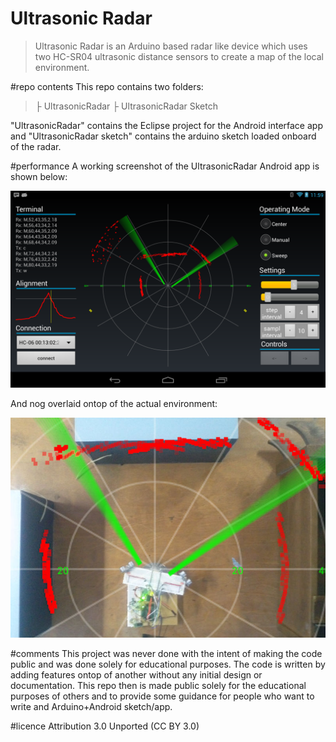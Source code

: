 Ultrasonic Radar
===============
>Ultrasonic Radar is an Arduino based radar like device which uses two HC-SR04 ultrasonic distance sensors to create a map of the local environment.

#repo contents
This repo contains two folders:

>├ UltrasonicRadar
>├ UltrasonicRadar Sketch

"UltrasonicRadar" contains the Eclipse project for the Android interface app and "UltrasonicRadar sketch" contains the arduino sketch loaded onboard of the radar.

#performance
A working screenshot of the UltrasonicRadar Android app is shown below:

![GUI screenshot](/screenshot.png)

And nog overlaid ontop of the actual environment:

![GUI measurement overlay](/screenshot_overlay.jpg)

#comments
This project was never done with the intent of making the code public and was done solely for educational purposes. The code is written by adding features ontop of another without any initial design or documentation. This repo then is made public solely for the educational purposes of others and to provide some guidance for people who want to write and Arduino+Android sketch/app.

#licence
Attribution 3.0 Unported (CC BY 3.0)
